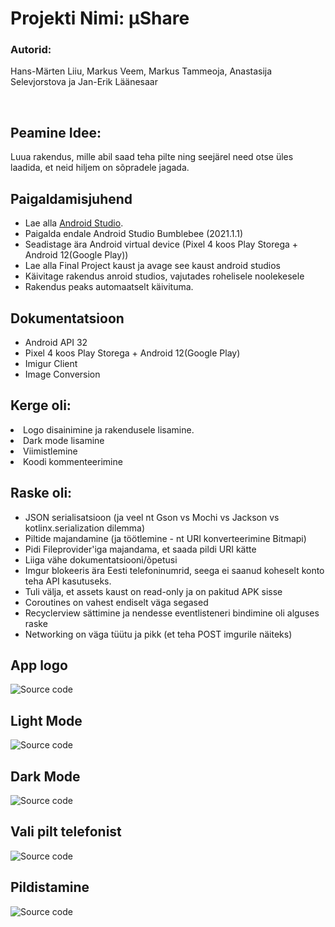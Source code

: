# Projekti Nimi: µShare
### Autorid: 
Hans-Märten Liiu, Markus Veem, Markus Tammeoja, Anastasija Selevjorstova ja Jan-Erik Läänesaar

</br>

Peamine Idee:
-------------

Luua rakendus, mille abil saad teha pilte ning seejärel need otse üles laadida, et neid hiljem on sõpradele jagada.

<h2>Paigaldamisjuhend</h2>
<ul>
  <li>Lae alla <a href="https://developer.android.com/studio">Android Studio</a>.</li>
  <li>Paigalda endale Android Studio Bumblebee (2021.1.1)</li>
  <li>Seadistage ära Android virtual device (Pixel 4 koos Play Storega + Android 12(Google Play))</li>
  <li>Lae alla Final Project kaust ja avage see kaust android studios</li>
  <li>Käivitage rakendus anroid studios, vajutades rohelisele noolekesele</li>
  <li>Rakendus peaks automaatselt käivituma.</li>
</ul>

<h2>Dokumentatsioon</h2>
<ul>
  <li>Android API 32</li>
  <li>Pixel 4 koos Play Storega + Android 12(Google Play)</li>
  <li>Imigur Client</li>
  <li>Image Conversion</li>
  
</ul>

<h2>Kerge oli:</h2>
  <li>Logo disainimine ja rakendusele lisamine.</li>
  <li>Dark mode lisamine</li>
  <li>Viimistlemine</li>
  <li>Koodi kommenteerimine</li>
</ul>
<h2>Raske oli:</h2>
<ul>
  <li>JSON serialisatsioon (ja veel nt Gson vs Mochi vs Jackson vs kotlinx.serialization dilemma)</li>
  <li>Piltide majandamine (ja töötlemine - nt URI konverteerimine Bitmapi)</li>
  <li>Pidi Fileprovider'iga majandama, et saada pildi URI kätte</li>
  <li>Liiga vähe dokumentatsiooni/õpetusi</li>
  <li>Imgur blokeeris ära Eesti telefoninumrid, seega ei saanud koheselt konto teha API kasutuseks.</li>
  <li>Tuli välja, et assets kaust on read-only ja on pakitud APK sisse</li>
  <li>Coroutines on vahest endiselt väga segased</li>
  <li>Recyclerview sättimine ja nendesse eventlisteneri bindimine oli alguses raske</li>
  <li>Networking on väga tüütu ja pikk (et teha POST imgurile näiteks)</li>
</ul>


## App logo
![Source code](Screenshots/AppLogo.png)
## Light Mode
![Source code](Screenshots/Light.PNG)
## Dark Mode
![Source code](Screenshots/Dark.PNG)
## Vali pilt telefonist
![Source code](Screenshots/SelectFromPhone.PNG)
## Pildistamine
![Source code](Screenshots/Capture.PNG)
